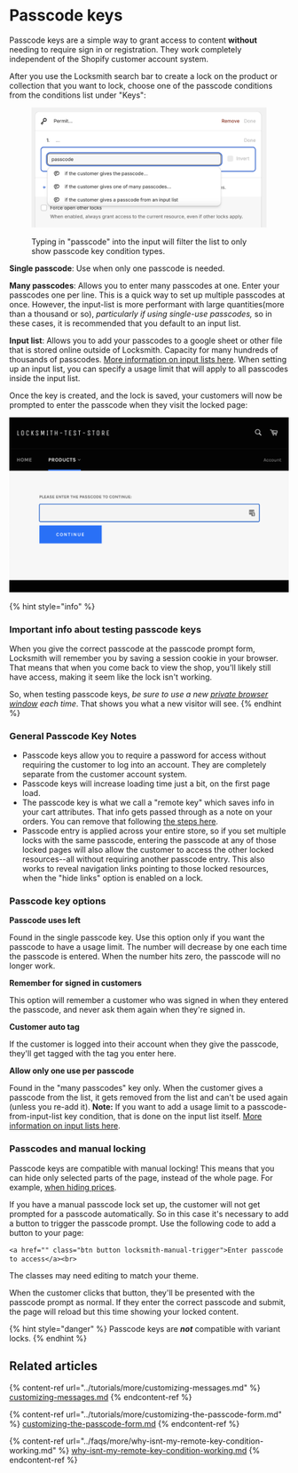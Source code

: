 # Passcode keys

Passcode keys are a simple way to grant access to content **without** needing to require sign in or registration. They work completely independent of the Shopify customer account system.&#x20;

After you use the Locksmith search bar to create a lock on the product or collection that you want to lock, choose one of the passcode conditions from the conditions list under "Keys":

<figure><img src="../.gitbook/assets/Screenshot 2024-02-25 at 21.08.52.png" alt=""><figcaption><p>Typing in "passcode" into the input will filter the list to only show passcode key condition types.</p></figcaption></figure>

**Single passcode**: Use when only one passcode is needed.

**Many passcodes**: Allows you to enter many passcodes at one. Enter your passcodes one per line. This is a quick way to set up multiple passcodes at once. However, the input-list is more performant with large quantities(more than a thousand or so), _particularly if using single-use passcodes,_ so in these cases, it is recommended that you default to an input list.

**Input list**: Allows you to add your passcodes to a google sheet or other file that is stored online outside of Locksmith. Capacity for many hundreds of thousands of passcodes. [More information on input lists here](../tutorials/more/input-lists.md). When setting up an input list, you can specify a usage limit that will apply to all passcodes inside the input list.

Once the key is created, and the lock is saved, your customers will now be prompted to enter the passcode when they visit the locked page:

![](../.gitbook/assets/passcodeKeyExample.png)

{% hint style="info" %}
### Important info about testing passcode keys

When you give the correct passcode at the passcode prompt form, Locksmith will remember you by saving a session cookie in your browser. That means that when you come back to view the shop, you'll likely still have access, making it seem like the lock isn't working.&#x20;

So, when testing passcode keys, _be sure to use a new_ [_private browser window_](../tutorials/more/how-to-use-a-private-browsing-session.md) _each time_. That shows you what a new visitor will see.
{% endhint %}

### General Passcode Key Notes

* Passcode keys allow you to require a password for access without requiring the customer to log into an account. They are completely separate from the customer account system.
* Passcode keys will increase loading time just a bit, on the first page load.
* The passcode key is what we call a "remote key" which saves info in your cart attributes. That info gets passed through as a note on your orders. You can remove that following [the steps here](../faqs/more/why-is-locksmith-adding-information-to-my-orders.md).
* Passcode entry is applied across your entire store, so if you set multiple locks with the same passcode, entering the passcode at any of those locked pages will also allow the customer to access the other locked resources--all without requiring another passcode entry. This also works to reveal navigation links pointing to those locked resources, when the "hide links" option is enabled on a lock.&#x20;

####

### Passcode key options

**Passcode uses left**

Found in the single passcode key. Use this option only if you want the passcode to have a usage limit. The number will decrease by one each time the passcode is entered. When the number hits zero, the passcode will no longer work.

**Remember for signed in customers**

This option will remember a customer who was signed in when they entered the passcode, and never ask them again when they're signed in.

**Customer auto tag**&#x20;

If the customer is logged into their account when they give the passcode, they'll get tagged with the tag you enter here.

**Allow only one use per passcode**&#x20;

Found in the "many passcodes" key only. When the customer gives a passcode from the list, it gets removed from the list and can't be used again (unless you re-add it). **Note:** If you want to add a usage limit to a passcode-from-input-list key condition, that is done on the input list itself. [More information on input lists here](../tutorials/more/input-lists.md).

### Passcodes and manual locking

Passcode keys are compatible with manual locking! This means that you can hide only selected parts of the page, instead of the whole page. For example, [when hiding prices](../tutorials/hiding-prices.md).

If you have a manual passcode lock set up, the customer will not get prompted for a passcode automatically. So in this case it's necessary to add a button to trigger the passcode prompt. Use the following code to add a button to your page:

```
<a href="" class="btn button locksmith-manual-trigger">Enter passcode to access</a><br>
```

The classes may need editing to match your theme.

When the customer clicks that button, they'll be presented with the passcode prompt as normal. If they enter the correct passcode and submit, the page will reload but this time showing your locked content.&#x20;

{% hint style="danger" %}
Passcode keys are _**not**_ compatible with variant locks.
{% endhint %}



## Related articles

{% content-ref url="../tutorials/more/customizing-messages.md" %}
[customizing-messages.md](../tutorials/more/customizing-messages.md)
{% endcontent-ref %}

{% content-ref url="../tutorials/more/customizing-the-passcode-form.md" %}
[customizing-the-passcode-form.md](../tutorials/more/customizing-the-passcode-form.md)
{% endcontent-ref %}

{% content-ref url="../faqs/more/why-isnt-my-remote-key-condition-working.md" %}
[why-isnt-my-remote-key-condition-working.md](../faqs/more/why-isnt-my-remote-key-condition-working.md)
{% endcontent-ref %}
